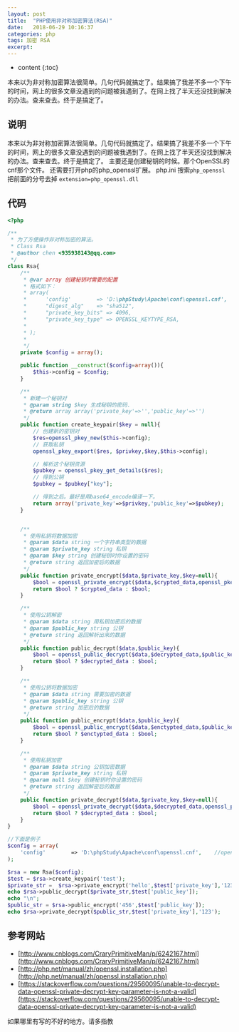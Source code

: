 ```yaml
---
layout: post
title:  "PHP使用非对称加密算法(RSA)"
date:   2018-06-29 10:16:37
categories: php
tags: 加密 RSA
excerpt: 
---
```


* content
{:toc}

本来以为非对称加密算法很简单。几句代码就搞定了。结果搞了我差不多一个下午的时间，网上的很多文章没遇到的问题被我遇到了。在网上找了半天还没找到解决的办法。查来查去。终于是搞定了。




## 说明
本来以为非对称加密算法很简单。几句代码就搞定了。结果搞了我差不多一个下午的时间，网上的很多文章没遇到的问题被我遇到了。在网上找了半天还没找到解决的办法。查来查去。终于是搞定了。
主要还是创建秘钥的时候。那个OpenSSL的cnf那个文件。
还需要打开php的php_openssl扩展。
php.ini  搜索`php_openssl` 把前面的分号去掉
`extension=php_openssl.dll `

## 代码
```php
<?php

/**
 * 为了方便操作非对称加密的算法。
 * Class Rsa
 * @author chen <935938143@qq.com>
 */
class Rsa{
    /**
     * @var array 创建秘钥时需要的配置
     * 格式如下：
     * array(
     *      'config'        => 'D:\phpStudy\Apache\conf\openssl.cnf',    //openssl.cnf的路径。有些电脑不用配置。90%是用配置的
     *      "digest_alg"    => "sha512",
     *      "private_key_bits" => 4096,
     *      "private_key_type" => OPENSSL_KEYTYPE_RSA,
     *
     * );
     *
     */
    private $config = array();

    public function __construct($config=array()){
        $this->config = $config;
    }

    /**
     * 新建一个秘钥对
     * @param string $key 生成秘钥的密码.
     * @return array array('private_key'=>'','public_key'=>'')
     */
    public function create_keypair($key = null){
        // 创建新的密钥对
        $res=openssl_pkey_new($this->config);
        // 获取私钥
        openssl_pkey_export($res, $privkey,$key,$this->config);

        // 解析这个秘钥资源
        $pubkey = openssl_pkey_get_details($res);
        // 得到公钥
        $pubkey = $pubkey["key"];

        // 得到之后。最好是用base64_encode编译一下。
        return array('private_key'=>$privkey,'public_key'=>$pubkey);
    }


    /**
     * 使用私钥将数据加密
     * @param $data string 一个字符串类型的数据
     * @param $private_key string 私钥
     * @param $key string 创建秘钥时你设置的密码
     * @return string 返回加密后的数据
     */
    public function private_encrypt($data,$private_key,$key=null){
        $bool = openssl_private_encrypt($data,$crypted_data,openssl_pkey_get_private($private_key,$key));
        return $bool ? $crypted_data : $bool;
    }

    /**
     * 使用公钥解密
     * @param $data string 用私钥加密后的数据
     * @param $public_key string 公钥
     * @return string 返回解析出来的数据
     */
    public function public_decrypt($data,$public_key){
        $bool = openssl_public_decrypt($data,$decrypted_data,$public_key);
        return $bool ? $decrypted_data : $bool;
    }

    /**
     * 使用公钥将数据加密
     * @param $data string 需要加密的数据
     * @param $public_key string 公钥
     * @return string 加密后的数据
     */
    public function public_encrypt($data,$public_key){
        $bool = openssl_public_encrypt($data,$enctypted_data,$public_key);
        return $bool ? $enctypted_data : $bool;
    }

    /**
     * 使用私钥加密
     * @param $data string 公钥加密数据
     * @param $private_key string 私钥
     * @param null $key 创建秘钥时你设置的密码
     * @return string 返回解密后的数据
     */
    public function private_decrypt($data,$private_key,$key=null){
        $bool = openssl_private_decrypt($data,$decrypted_data,openssl_pkey_get_private($private_key,$key));
        return $bool ? $decrypted_data : $bool;
    }
}

//下面是例子
$config = array(
    'config'        => 'D:\phpStudy\Apache\conf\openssl.cnf',    //openssl.cnf的路径。有些电脑不用配置。90%是用配置的
);

$rsa = new Rsa($config);
$test = $rsa->create_keypair('test');
$private_str =  $rsa->private_encrypt('hello',$test['private_key'],'123');
echo $rsa->public_decrypt($private_str,$test['public_key']);
echo "\n";
$public_str = $rsa->public_encrypt('456',$test['public_key']);
echo $rsa->private_decrypt($public_str,$test['private_key'],'123');


```

## 参考网站

- [http://www.cnblogs.com/CraryPrimitiveMan/p/6242167.html](http://www.cnblogs.com/CraryPrimitiveMan/p/6242167.html)
- [http://php.net/manual/zh/openssl.installation.php](http://php.net/manual/zh/openssl.installation.php)
- [https://stackoverflow.com/questions/29560095/unable-to-decrypt-data-openssl-private-decrypt-key-parameter-is-not-a-valid](https://stackoverflow.com/questions/29560095/unable-to-decrypt-data-openssl-private-decrypt-key-parameter-is-not-a-valid)

如果哪里有写的不好的地方。请多指教